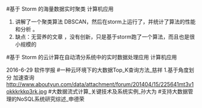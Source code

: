 #基于 Storm 的海量数据实时聚类  计算机应用
1. 讲解了一个聚类算法 DBSCAN，然后在storm上运行了，并统计了算法的性能和分析 。
2. 缺点：无营养的文章 ，没有创新，只是基于storm跑了一个算法，而且也是很小规模的


#基于 Storm 的云计算在自动清分系统中的实时数据处理应用 计算机应用

2016-6-29 软件学报
#一种云环境下的大数据Top_K查询方法_慈祥
1.基于角度划分 加速查询
http://www.aboutyun.com/data/attachment/forum/201404/15/225641mt3v1okkkrkkp3rk.jpg
#大数据流式计算_关键技术及系统实例_孙大为
#支持大数据管理的NoSQL系统研究综述_申德荣
